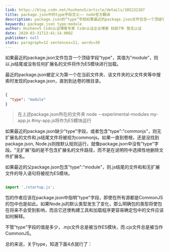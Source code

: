 ```yaml
---
link: https://blog.csdn.net/huzhenv5/article/details/105232187
title: package.json中的type字段含义—— node官方翻译
description: package.json的“type”字段如果最近的package.json文件包含一个顶级字段“type”，其值为“module”，则以.js结尾或没有任何扩展名的文件将作为ES模块进行加载。最近的package.json被定义为第一个在当前文件夹、该文件夹的父文件夹等中搜索时发现的package.json，直到到达卷的根目录。// package.json{  "type": "mo..._package.json type:module
keywords: package.json type:module
author: Huzhenv5 Csdn认证博客专家 Csdn认证企业博客 码龄7年 暂无认证
date: 2020-03-31T13:41:14.000Z
publisher: null
stats: paragraph=12 sentences=21, words=30
---
```

如果最近的package.json文件包含一个顶级字段"type"，其值为"module"，则以.js结尾或没有任何扩展名的文件将作为ES模块进行加载。

最近的package.json被定义为第一个在当前文件夹、该文件夹的父文件夹等中搜索时发现的package.json，直到到达卷的根目录。

```json

{
  "type": "module"
}
```

> 在上述package.json所在的文件夹
node --experimental-modules my-app.js #my-app.js将作为ES模块运行

如果最近的package.json缺少"type"字段，或者包含"type":"commonjs"，则无扩展名的文件和.js结尾文件将被视为commonjs。如果一直到卷根，还是没找到package.json, Node.js则按默认规则运行，就像package.json中没有"type"字段。"无扩展"指的是不包含扩展名的文件路径，而不是在说明符中选择性地删除文件扩展名。

如果最近的父package.json包含"type":"module"，则.js结尾的文件和和无扩展文件的导入语句将被视为ES模块。

```js

import './startup.js';
```

包的作者应该在package.json中指明"type"字段，即使在所有源都是CommonJS的包中也是如此。如果Node.js的默认类型发生了变化，那么明确包的类型将使包在将来不会受到影响，而且它还使构建工具和加载程序更容易确定包中的文件应该如何解释。

不管"type"字段的值是多少，.mjs文件总是被当作ES模块，而.cjs文件总是被当作CommonJS。

总的来说，关于type，知道下面4点就行了：

